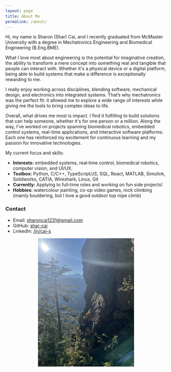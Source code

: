 ```yaml
---
layout: page
title: About Me
permalink: /about/
---
```



Hi, my name is Sharon (Shar) Cai, and I recently graduated from McMaster University with a degree in Mechatronics Engineering and Biomedical Engineering (B.Eng.BME).

What I love most about engineering is the potential for imaginative creation, the ability to transform a mere concept into something real and tangible that people can interact with. Whether it's a physical device or a digital platform, being able to build systems that make a difference is exceptionally rewarding to me. 

I really enjoy working across disciplines, blending software, mechanical design, and electronics into integrated systems. That’s why mechatronics was the perfect fit: it allowed me to explore a wide range of interests while giving me the tools to bring complex ideas to life.

Overall, what drives me most is impact. I find it fulfilling to build solutions that can help someone, whether it's for one person or a million. Along the way, I’ve worked on projects spanning biomedical robotics, embedded control systems, real-time applications, and interactive software platforms. Each one has reinforced my excitement for continuous learning and my passion for innovative technologies.

My current focus and skills:
- **Interests:** embedded systems, real‑time control, biomedical robotics, computer vision, and UI/UX.
- **Toolbox:** Python, C/C++, TypeScript/JS, SQL, React, MATLAB, Simulink, Solidworks, CATIA, Wireshark, Linux, Git
- **Currently:** Applying to full‑time roles and working on fun side projects!
- **Hobbies:** watercolour painting, co-op video games, rock climbing (mainly bouldering, but I love a good outdoor top rope climb)

### Contact
- Email: [sharoncai1231@gmail.com](sharoncai1231@gmail.com)
- GitHub: [shar-cai](https://github.com/shar-cai)  
- LinkedIn: [/in/cai-s](https://www.linkedin.com/in/cai-s/)



<p align="center">
  <img src="/assets/img/sharclimb.jpg" alt="Photo of Shar climbing in Squamish, BC" width="300"/>
</p>
